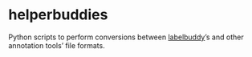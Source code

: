 # helperbuddies

Python scripts to perform conversions between [labelbuddy](https://jeromedockes.github.io/labelbuddy)’s and other annotation tools’ file formats.
